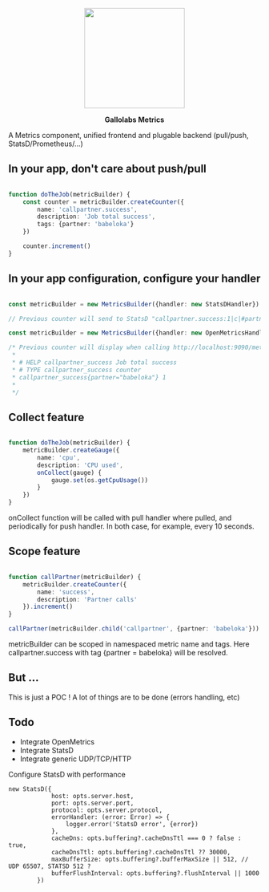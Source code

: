 <p align="center">
    <img height="200" src="https://raw.githubusercontent.com/gallolabs/metrics/main/logo_w200.jpeg">
  <p align="center"><strong>Gallolabs Metrics</strong></p>
</p>

A Metrics component, unified frontend and plugable backend (pull/push, StatsD/Prometheus/...)

## In your app, don't care about push/pull

```typescript

function doTheJob(metricBuilder) {
    const counter = metricBuilder.createCounter({
        name: 'callpartner.success',
        description: 'Job total success',
        tags: {partner: 'babeloka'}
    })

    counter.increment()
}
```

## In your app configuration, configure your handler

```typescript

const metricBuilder = new MetricsBuilder({handler: new StatsDHandler})

// Previous counter will send to StatsD "callpartner.success:1|c|#partner:babeloka"

const metricBuilder = new MetricsBuilder({handler: new OpenMetricsHandler})

/* Previous counter will display when calling http://localhost:9090/metrics
 *
 * # HELP callpartner_success Job total success
 * # TYPE callpartner_success counter
 * callpartner_success{partner="babeloka"} 1
 *
 */

```

## Collect feature

```typescript

function doTheJob(metricBuilder) {
    metricBuilder.createGauge({
        name: 'cpu',
        description: 'CPU used',
        onCollect(gauge) {
            gauge.set(os.getCpuUsage())
        }
    })
}
```

onCollect function will be called with pull handler where pulled, and periodically for push handler. In both case, for example, every 10 seconds.

## Scope feature

```typescript

function callPartner(metricBuilder) {
    metricBuilder.createCounter({
        name: 'success',
        description: 'Partner calls'
    }).increment()
}

callPartner(metricBuilder.child('callpartner', {partner: 'babeloka'}))
```

metricBuilder can be scoped in namespaced metric name and tags. Here callpartner.success with tag {partner = babeloka} will be resolved.

## But ...

This is just a POC ! A lot of things are to be done (errors handling, etc)

## Todo
- Integrate OpenMetrics
- Integrate StatsD
- Integrate generic UDP/TCP/HTTP

Configure StatsD with performance
```
new StatsD({
            host: opts.server.host,
            port: opts.server.port,
            protocol: opts.server.protocol,
            errorHandler: (error: Error) => {
                logger.error('StatsD error', {error})
            },
            cacheDns: opts.buffering?.cacheDnsTtl === 0 ? false : true,
            cacheDnsTtl: opts.buffering?.cacheDnsTtl ?? 30000,
            maxBufferSize: opts.buffering?.bufferMaxSize || 512, // UDP 65507, STATSD 512 ?
            bufferFlushInterval: opts.buffering?.flushInterval || 1000
        })
```
